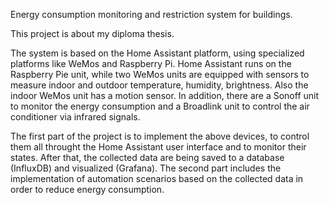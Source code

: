 Energy consumption monitoring and restriction system for buildings.

This project is about my diploma thesis.

The system is based on the Home Assistant platform, using specialized platforms like WeMos and Raspberry Pi.
Home Assistant runs on the Raspberry Pie unit, while two WeMos units are equipped with sensors to measure indoor and outdoor
 temperature, humidity, brightness. Also the indoor WeMos unit has a motion sensor. In addition, there are a Sonoff unit to monitor
 the energy consumption and a Broadlink unit to control the air conditioner via infrared signals.

 The first part of the project is to implement the above devices, to control them all throught the Home Assistant user interface and to 
 monitor their states. After that, the collected data are being saved to a database (InfluxDB) and visualized (Grafana).
 The second part includes the implementation of automation scenarios based on the collected data in order to reduce energy consumption.
